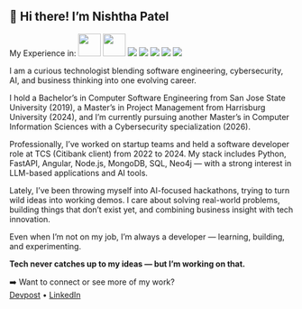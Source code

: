 👋 
Hi there! 
I’m Nishtha Patel
---

My Experience in:
<img src="https://cdn.jsdelivr.net/gh/devicons/devicon/icons/python/python-original.svg" width="40" /> <img src="https://cdn.jsdelivr.net/gh/devicons/devicon@latest/icons/fastapi/fastapi-original.svg" width="40"/> <img src="https://cdn.jsdelivr.net/gh/devicons/devicon@latest/icons/angular/angular-original.svg" /> <img src="https://cdn.jsdelivr.net/gh/devicons/devicon@latest/icons/nodejs/nodejs-original-wordmark.svg" />
<img src="https://cdn.jsdelivr.net/gh/devicons/devicon@latest/icons/mongodb/mongodb-original-wordmark.svg" /> <img src="https://cdn.jsdelivr.net/gh/devicons/devicon@latest/icons/mysql/mysql-original.svg" /> <img src="https://cdn.jsdelivr.net/gh/devicons/devicon@latest/icons/neo4j/neo4j-original-wordmark.svg" />

I am a curious technologist blending software engineering, cybersecurity, AI, and business thinking into one evolving career.

I hold a Bachelor’s in Computer Software Engineering from San Jose State University (2019), a Master’s in Project Management from Harrisburg University (2024), and I’m currently pursuing another Master’s in Computer Information Sciences with a Cybersecurity specialization (2026).

Professionally, I’ve worked on startup teams and held a software developer role at TCS (Citibank client) from 2022 to 2024. My stack includes Python, FastAPI, Angular, Node.js, MongoDB, SQL, Neo4j — with a strong interest in LLM-based applications and AI tools.

Lately, I’ve been throwing myself into AI-focused hackathons, trying to turn wild ideas into working demos. I care about solving real-world problems, building things that don’t exist yet, and combining business insight with tech innovation.

Even when I’m not on my job, I’m always a developer — learning, building, and experimenting.

**Tech never catches up to my ideas — but I’m working on that.**

➡️ Want to connect or see more of my work?  
[Devpost](https://devpost.com/nishtha-hackathon) • [LinkedIn](www.linkedin.com/in/nishtha-patel-a213912ba)
